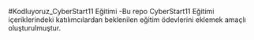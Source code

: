 #Kodluyoruz_CyberStart11 Eğitimi 
-Bu repo CyberStart11 Eğitimi içeriklerindeki katılımcılardan beklenilen eğitim ödevlerini eklemek amaçlı oluşturulmuştur.